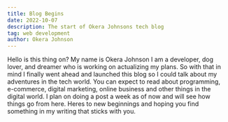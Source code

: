 ```yaml
---
title: Blog Begins
date: 2022-10-07
description: The start of Okera Johnsons tech blog
tag: web development
author: Okera Johnson
---
```


Hello is this thing on? My name is Okera Johnson I am a developer, dog lover, and dreamer who is working on actualizing my plans. So with that in mind I finally went ahead and launched this blog so I could talk about my adventures in the tech world. You can expect to read about programming, e-commerce, digital marketing, online business and other things in the digital world. I plan on doing a post a week as of now and will see how things go from here. Heres to new beginnings and hoping you find something in my writing that sticks with you.
